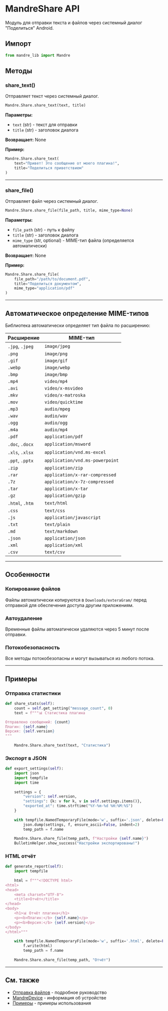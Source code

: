 # MandreShare API

Модуль для отправки текста и файлов через системный диалог "Поделиться" Android.

## Импорт

```python
from mandre_lib import Mandre
```

## Методы

### share_text()

Отправляет текст через системный диалог.

```python
Mandre.Share.share_text(text, title)
```

**Параметры:**
- `text` (str) - текст для отправки
- `title` (str) - заголовок диалога

**Возвращает:** None

**Пример:**

```python
Mandre.Share.share_text(
    text="Привет! Это сообщение от моего плагина!",
    title="Поделиться приветствием"
)
```

---

### share_file()

Отправляет файл через системный диалог.

```python
Mandre.Share.share_file(file_path, title, mime_type=None)
```

**Параметры:**
- `file_path` (str) - путь к файлу
- `title` (str) - заголовок диалога
- `mime_type` (str, optional) - MIME-тип файла (определяется автоматически)

**Возвращает:** None

**Пример:**

```python
Mandre.Share.share_file(
    file_path="/path/to/document.pdf",
    title="Поделиться документом",
    mime_type="application/pdf"
)
```

---

## Автоматическое определение MIME-типов

Библиотека автоматически определяет тип файла по расширению:

| Расширение | MIME-тип |
|------------|----------|
| `.jpg`, `.jpeg` | `image/jpeg` |
| `.png` | `image/png` |
| `.gif` | `image/gif` |
| `.webp` | `image/webp` |
| `.bmp` | `image/bmp` |
| `.mp4` | `video/mp4` |
| `.avi` | `video/x-msvideo` |
| `.mkv` | `video/x-matroska` |
| `.mov` | `video/quicktime` |
| `.mp3` | `audio/mpeg` |
| `.wav` | `audio/wav` |
| `.ogg` | `audio/ogg` |
| `.m4a` | `audio/mp4` |
| `.pdf` | `application/pdf` |
| `.doc`, `.docx` | `application/msword` |
| `.xls`, `.xlsx` | `application/vnd.ms-excel` |
| `.ppt`, `.pptx` | `application/vnd.ms-powerpoint` |
| `.zip` | `application/zip` |
| `.rar` | `application/x-rar-compressed` |
| `.7z` | `application/x-7z-compressed` |
| `.tar` | `application/x-tar` |
| `.gz` | `application/gzip` |
| `.html`, `.htm` | `text/html` |
| `.css` | `text/css` |
| `.js` | `application/javascript` |
| `.txt` | `text/plain` |
| `.md` | `text/markdown` |
| `.json` | `application/json` |
| `.xml` | `application/xml` |
| `.csv` | `text/csv` |

---

## Особенности

### Копирование файлов

Файлы автоматически копируются в `Downloads/exteraGram/` перед отправкой для обеспечения доступа другим приложениям.

### Автоудаление

Временные файлы автоматически удаляются через 5 минут после отправки.

### Потокобезопасность

Все методы потокобезопасны и могут вызываться из любого потока.

---

## Примеры

### Отправка статистики

```python
def share_stats(self):
    count = self.get_setting("message_count", 0)
    text = f"""📊 Статистика плагина

Отправлено сообщений: {count}
Плагин: {self.name}
Версия: {self.version}
"""
    
    Mandre.Share.share_text(text, "Статистика")
```

### Экспорт в JSON

```python
def export_settings(self):
    import json
    import tempfile
    import time
    
    settings = {
        "version": self.version,
        "settings": {k: v for k, v in self.settings.items()},
        "exported_at": time.strftime("%Y-%m-%d %H:%M:%S")
    }
    
    with tempfile.NamedTemporaryFile(mode='w', suffix='.json', delete=False, encoding='utf-8') as f:
        json.dump(settings, f, ensure_ascii=False, indent=2)
        temp_path = f.name
    
    Mandre.Share.share_file(temp_path, f"Настройки {self.name}")
    BulletinHelper.show_success("Настройки экспортированы!")
```

### HTML отчёт

```python
def generate_report(self):
    import tempfile
    
    html = f"""<!DOCTYPE html>
<html>
<head>
    <meta charset="UTF-8">
    <title>Отчёт</title>
</head>
<body>
    <h1>📊 Отчёт плагина</h1>
    <p><b>Плагин:</b> {self.name}</p>
    <p><b>Версия:</b> {self.version}</p>
</body>
</html>"""
    
    with tempfile.NamedTemporaryFile(mode='w', suffix='.html', delete=False, encoding='utf-8') as f:
        f.write(html)
        temp_path = f.name
    
    Mandre.Share.share_file(temp_path, "Отчёт")
```

---

## См. также

- [Отправка файлов](/guide/share) - подробное руководство
- [MandreDevice](/api/mandre-device) - информация об устройстве
- [Примеры](/examples/calculator) - примеры использования
